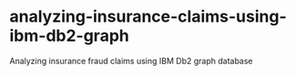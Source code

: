 # analyzing-insurance-claims-using-ibm-db2-graph
Analyzing insurance fraud claims using IBM Db2 graph database
